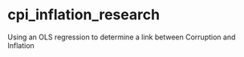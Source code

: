 # cpi_inflation_research
Using an OLS regression to determine a link between Corruption and Inflation
